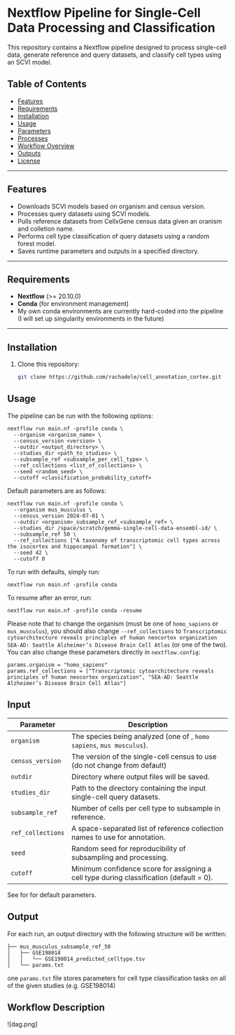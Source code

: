 # Nextflow Pipeline for Single-Cell Data Processing and Classification

This repository contains a Nextflow pipeline designed to process single-cell data, generate reference and query datasets, and classify cell types using an SCVI model. 

## Table of Contents
- [Features](#features)
- [Requirements](#requirements)
- [Installation](#installation)
- [Usage](#usage)
- [Parameters](#parameters)
- [Processes](#processes)
- [Workflow Overview](#workflow-overview)
- [Outputs](#outputs)
- [License](#license)

---

## Features

- Downloads SCVI models based on organism and census version.
- Processes query datasets using SCVI models.
- Pulls reference datasets from CellxGene census data given an oranism and colletion name.
- Performs cell type classification of query datasets using a random forest model.
- Saves runtime parameters and outputs in a specified directory.

---

## Requirements

- **Nextflow** (>= 20.10.0)
- **Conda** (for environment management)
- My own conda environments are currently hard-coded into the pipeline (I will set up singularity environments in the future)
---


## Installation

1. Clone this repository:
   ```bash
   git clone https://github.com/rachadele/cell_annotation_cortex.git

## Usage 

The pipeline can be run with the following options:

```
nextflow run main.nf -profile conda \
  --organism <organism_name> \
  --census_version <version> \
  --outdir <output_directory> \
  --studies_dir <path_to_studies> \
  --subsample_ref <subsample_per_cell_type> \
  --ref_collections <list_of_collections> \
  --seed <random_seed> \
  --cutoff <classification_probability_cutoff>
```

Default parameters are as follows:

```
nextflow run main.nf -profile conda \
  --organism mus_musculus \
  --census_version 2024-07-01 \
  --outdir <organism>_subsample_ref_<subsample_ref> \
  --studies_dir /space/scratch/gemma-single-cell-data-ensembl-id/ \
  --subsample_ref 50 \
  --ref_collections ["A taxonomy of transcriptomic cell types across the isocortex and hippocampal formation"] \
  --seed 42 \
  --cutoff 0
```

To run with defaults, simply run:

```
nextflow run main.nf -profile conda
```

To resume after an error, run:

```
nextflow run main.nf -profile conda -resume
```

Please note that to change the organism (must be one of `homo_sapiens` or `mus_musculus`), you should also change `--ref_collections` to `Transcriptomic cytoarchitecture reveals principles of human neocortex organization SEA-AD: Seattle Alzheimer’s Disease Brain Cell Atlas` (or one of the two). You can also change these parameters directly in `nextflow.config`:

```
params.organism = "homo_sapiens"
params.ref_collections = ["Transcriptomic cytoarchitecture reveals principles of human neocortex organization", "SEA-AD: Seattle Alzheimer’s Disease Brain Cell Atlas"]
```

## Input

| Parameter          | Description                                                                                  
|--------------------|----------------------------------------------------------------------------------------------
| `organism`         | The species being analyzed (one of , `homo sapiens`, `mus musculus`).                                         
| `census_version`   | The version of the single-cell census to use (do not change from default)                                                
| `outdir`           | Directory where output files will be saved.                                                  
| `studies_dir`      | Path to the directory containing the input single-cell query datasets.                       
| `subsample_ref`    | Number of cells per cell type to subsample in reference.                                     
| `ref_collections`  | A space-separated list of reference collection names to use for annotation.                  
| `seed`             | Random seed for reproducibility of subsampling and processing.                                
| `cutoff`           | Minimum confidence score for assigning a cell type during classification (default = 0).                     

See <Usage> for for default parameters.

## Output

For each run, an output directory with the following structure will be written:

```
├── mus_musculus_subsample_ref_50
│   ├── GSE198014
│   │   └── GSE198014_predicted_celltype.tsv
│   └── params.txt
```

one `params.txt` file stores parameters for cell type classification tasks on all of the given studies (e.g. GSE198014)

## Workflow Description

![dag.png]



   
